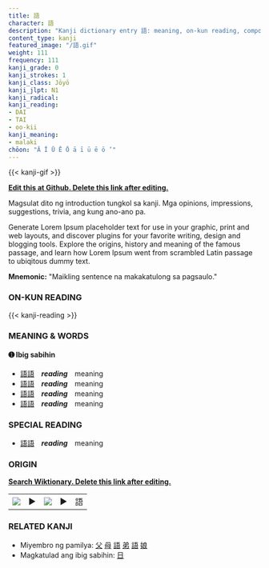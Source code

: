 ```yaml
---
title: 語
character: 語
description: "Kanji dictionary entry 語: meaning, on-kun reading, compounds, origin, related kanji"
content_type: kanji
featured_image: "/語.gif"
weight: 111
frequency: 111
kanji_grade: 0
kanji_strokes: 1
kanji_class: Jōyō
kanji_jlpt: N1
kanji_radical: 
kanji_reading: 
- DAI
- TAI
- oo-kii
kanji_meaning:
- malaki
chōon: "Ā Ī Ū Ē Ō ā ī ū ē ō ’"
---
```

[//]: # (Don't edit the line below. Kanji animated GIF code is automatically generated.)
{{< kanji-gif >}}

[//]: # (Edit below this line.)

**[Edit this at Github. Delete this link after editing.](https://github.com/tim0g/tim/tree/main/content/kanji/語/index.md)**

Magsulat dito ng introduction tungkol sa kanji. Mga opinions, impressions, suggestions, trivia, ang kung ano-ano pa.

Generate Lorem Ipsum placeholder text for use in your graphic, print and web layouts, and discover plugins for your favorite writing, design and blogging tools. Explore the origins, history and meaning of the famous passage, and learn how Lorem Ipsum went from scrambled Latin passage to ubiqitous dummy text.
 
**Mnemonic:** "Maikling sentence na makakatulong sa pagsaulo."

### ON-KUN READING

[//]: # (Don't edit the line below. ON-KUN READING code is automatically generated.)
{{< kanji-reading >}}

### MEANING & WORDS

#### ➊ **Ibig sabihin**
  - [語](../語)[語](../語)　***reading***　meaning
  - [語](../語)[語](../語)　***reading***　meaning
  - [語](../語)[語](../語)　***reading***　meaning
  - [語](../語)[語](../語)　***reading***　meaning

### SPECIAL READING
  - [語](../語)[語](../語)　***reading***　meaning

### ORIGIN

**[Search Wiktionary. Delete this link after editing.](https://wiktionary.org/wiki/語)**
<table class="kanji-table"><tr><td>
<img src="60px-語-bronze.svg.png">
</td><td>▶</td><td>
<img src="60px-語-oracle.svg.png">
</td><td>▶</td>
<td class="kanji-origin">語</td>
</tr></table>

### RELATED KANJI
- Miyembro ng pamilya: [父](../父) [母](../母) [語](../語) [弟](../弟) [語](../語) [娘](../娘)
- Magkatulad ang ibig sabihin: [日](../日)
